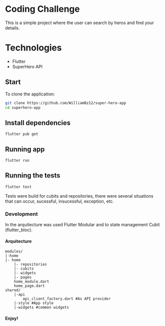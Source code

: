 # Coding Challenge

This is a simple project where the user can search by heros and find your details.

# Technologies
- Flutter
- SuperHero API

## Start

To clone the application:
``` bash
git clone https://github.com/WilliamBz12/super-hero-app
cd superhero-app
```

## Install dependencies
`flutter pub get`


## Running app
`flutter run`

## Running the tests
`flutter test`

Tests were build for cubits and repositories, there were several situations that can occur, sucessful, insucessful, exception, etc.

### Development

In the arquitecture was used Flutter Modular and to state management Cubit (flutter_bloc).

#### Arquitecture
```
modules/
|-home
|- home
	|- repositories
	|- cubits
	|- widgets
	|- pages
	home_module.dart
	home_page.dart
shared/
	|-api
		api_client_factory.dart #As API provider
	|-style #App style
	|-widgets #common widgets
```

#### Enjoy!